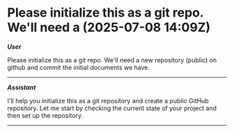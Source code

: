 <!-- Generated by SpecStory -->

# Please initialize this as a git repo. We'll need a (2025-07-08 14:09Z)

_**User**_

Please initialize this as a git repo. We'll need a new repository (public) on github and commit the initial documents we have.

---

_**Assistant**_

I'll help you initialize this as a git repository and create a public GitHub repository. Let me start by checking the current state of your project and then set up the repository. 

---

